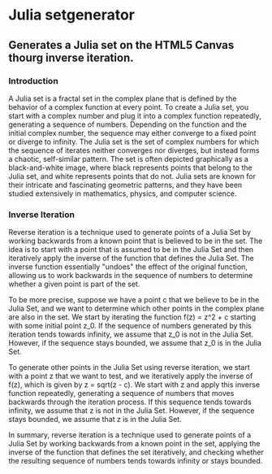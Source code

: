 # Julia setgenerator
## Generates a Julia set on the HTML5 Canvas thourg inverse iteration.
### Introduction
A Julia set is a fractal set in the complex plane that is defined by the behavior of a complex function at every point. To create a Julia set, you start with a complex number and plug it into a complex function repeatedly, generating a sequence of numbers. Depending on the function and the initial complex number, the sequence may either converge to a fixed point or diverge to infinity. The Julia set is the set of complex numbers for which the sequence of iterates neither converges nor diverges, but instead forms a chaotic, self-similar pattern. The set is often depicted graphically as a black-and-white image, where black represents points that belong to the Julia set, and white represents points that do not. Julia sets are known for their intricate and fascinating geometric patterns, and they have been studied extensively in mathematics, physics, and computer science.
### Inverse Iteration
Reverse iteration is a technique used to generate points of a Julia Set by working backwards from a known point that is believed to be in the set. The idea is to start with a point that is assumed to be in the Julia Set and then iteratively apply the inverse of the function that defines the Julia Set. The inverse function essentially "undoes" the effect of the original function, allowing us to work backwards in the sequence of numbers to determine whether a given point is part of the set.

To be more precise, suppose we have a point c that we believe to be in the Julia Set, and we want to determine which other points in the complex plane are also in the set. We start by iterating the function f(z) = z^2 + c starting with some initial point z_0. If the sequence of numbers generated by this iteration tends towards infinity, we assume that z_0 is not in the Julia Set. However, if the sequence stays bounded, we assume that z_0 is in the Julia Set.

To generate other points in the Julia Set using reverse iteration, we start with a point z that we want to test, and we iteratively apply the inverse of f(z), which is given by z = sqrt(z - c). We start with z and apply this inverse function repeatedly, generating a sequence of numbers that moves backwards through the iteration process. If this sequence tends towards infinity, we assume that z is not in the Julia Set. However, if the sequence stays bounded, we assume that z is in the Julia Set.

In summary, reverse iteration is a technique used to generate points of a Julia Set by working backwards from a known point in the set, applying the inverse of the function that defines the set iteratively, and checking whether the resulting sequence of numbers tends towards infinity or stays bounded.
### 

